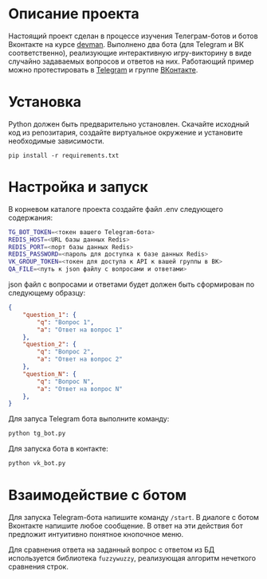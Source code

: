 # Описание проекта

Настоящий проект сделан в процессе изучения Телеграм-ботов и ботов Вконтакте на курсе [devman](https://devman.org). Выполнено два бота (для Telegram и ВК соответственно), реализующие интерактивную игру-викторину в виде случайно задаваемых вопросов и ответов на них. Работающий пример можно протестировать в  [Telegram](https://t.me/MashukovBot) и группе  [ВКонтакте](https://vk.com/club218862065).

# Установка

Python должен быть предварительно установлен.  Скачайте исходный код из репозитария, создайте виртуальное окружение и установите необходимые зависимости. 

`pip install -r requirements.txt`

# Настройка и запуск

В корневом каталоге проекта создайте файл .env следующего содержания:


```bash
TG_BOT_TOKEN=<токен вашего Telegram-бота>  
REDIS_HOST=<URL базы данных Redis>  
REDIS_PORT=<порт базы данных Redis>  
REDIS_PASSWORD=<пароль для доступка к базе данных Redis>  
VK_GROUP_TOKEN=<токен для доступа к API к вашей группы в ВК>  
QA_FILE=<путь к json файлу с вопросами и ответами>
```

json файл с вопросами и ответами будет должен быть сформирован  по следующему образцу:

```json
{  
    "question_1": {  
        "q": "Вопрос 1",  
        "a": "Ответ на вопрос 1"  
    },  
    "question_2": {  
        "q": "Вопрос 2",  
        "a": "Ответ на вопрос 2"  
    },  
    "question_N": {  
        "q": "Вопрос N",  
        "a": "Ответ на вопрос N"  
    },
}
```

Для запуса Telegram бота выполните команду:

```python
python tg_bot.py
```

Для запуска бота в контакте: 

```python
python vk_bot.py
```

# Взаимодействие с ботом

Для запуска Telegram-бота напишите команду `/start`. В диалоге с ботом Вконтакте напишите любое сообщение. В ответ на эти действия бот предложит интуитивно понятное кнопочное меню. 

Для сравнения ответа на заданный вопрос с ответом из БД используется библиотека `fuzzywuzzy`, реализующая алгоритм нечеткого сравнения строк.






